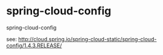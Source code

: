 # spring-cloud-config
spring-cloud-config

see: http://cloud.spring.io/spring-cloud-static/spring-cloud-config/1.4.3.RELEASE/
